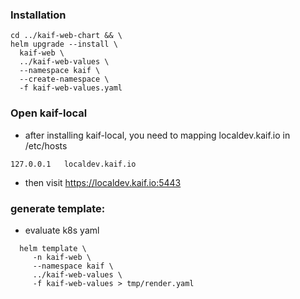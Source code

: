 ### Installation

```
cd ../kaif-web-chart && \
helm upgrade --install \
  kaif-web \
  ../kaif-web-values \
  --namespace kaif \
  --create-namespace \
  -f kaif-web-values.yaml 
```

### Open kaif-local

* after installing kaif-local, you need to mapping localdev.kaif.io in /etc/hosts

```
127.0.0.1   localdev.kaif.io
```

* then visit https://localdev.kaif.io:5443

### generate template:

* evaluate k8s yaml

```
  helm template \
     -n kaif-web \
     --namespace kaif \
     ../kaif-web-values \
     -f kaif-web-values > tmp/render.yaml
``` 

